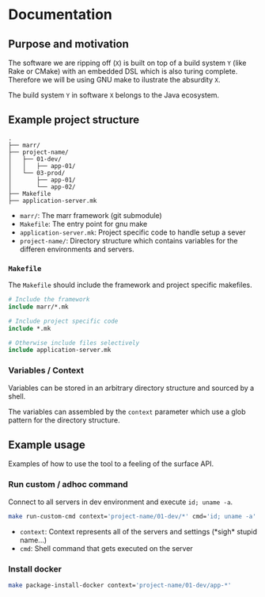 # Documentation

## Purpose and motivation

The software we are ripping off (`X`) is built on top of a build system `Y`
(like Rake or CMake) with an embedded DSL which is also turing complete.
Therefore we will be using GNU make to ilustrate the absurdity `X`.

The build system `Y` in software `X` belongs to the Java ecosystem.

## Example project structure 

```
.
├── marr/
├── project-name/
│   ├── 01-dev/
│   │   ├── app-01/
│   └── 03-prod/
│       ├── app-01/
│       └── app-02/
├── Makefile
├── application-server.mk
```

* `marr/`: The marr framework (git submodule)
* `Makefile`: The entry point for gnu make
* `application-server.mk`: Project specific code to handle setup a sever
* `project-name/`: Directory structure which contains variables for the differen environments and servers.

### `Makefile`

The `Makefile` should include the framework and project specific makefiles.

```makefile
# Include the framework
include marr/*.mk

# Include project specific code
include *.mk

# Otherwise include files selectively
include application-server.mk
```

### Variables / Context

Variables can be stored in an arbitrary directory structure and sourced by a
shell.

The variables can assembled by the `context` parameter which use a glob pattern
for the directory structure.

## Example usage

Examples of how to use the tool to a feeling of the surface API.

### Run custom / adhoc command 

Connect to all servers in dev environment and execute `id; uname -a`.

```bash
make run-custom-cmd context='project-name/01-dev/*' cmd='id; uname -a'
```

* `context`: Context represents all of the servers and settings (\*sigh\* stupid name...)
* `cmd`: Shell command that gets executed on the server

### Install docker

```bash
make package-install-docker context='project-name/01-dev/app-*'
```
